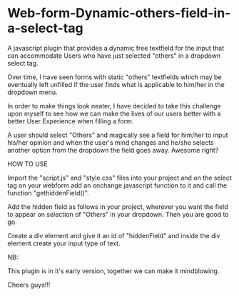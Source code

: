 # Web-form-Dynamic-others-field-in-a-select-tag

A javascript plugin that provides a dynamic free textfield for the input that can accommodate Users who have just selected "others" in a 
dropdown select tag.

Over time, I have seen forms with static "others" textfields which may be eventually left unfilled if the user finds what is applicable to 
him/her in the dropdown menu.

In order to make things look neater, I have decided to take this challenge upon myself to see how we can make the lives of our users better 
with a better User Experience when filling a form. 

A user should select "Others" and magically see a field for him/her to input his/her opinion and when the user's mind changes and he/she 
selects another option from the dropdown the field goes away. Awesome right?


HOW TO USE

Import the "script.js" and "style.css" files into your project and on the select tag on your webform add an onchange javascript function to it 
and call the function "gethiddenField()".


Add the hidden field as follows in your project, wherever you want the field to appear on selection of "Others" in your dropdown.
Then you are good to go.

Create a div element and give it an id of "hiddenField" and inside the div element create your input type of text.

NB:

This plugin is in it's early version, together we can make it mindblowing. 

Cheers guys!!!
